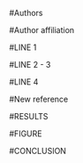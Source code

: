 #Authors

#Author affiliation

#LINE 1

#LINE 2 - 3

#LINE 4

#New reference

#RESULTS

#FIGURE

#CONCLUSION
